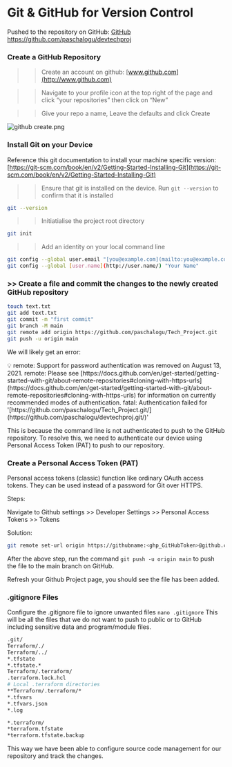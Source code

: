 # Git & GitHub for Version Control

Pushed to the repository on GitHub: [GitHub](https://github.com/paschalogu/devtechproj) https://github.com/paschalogu/devtechproj

### Create a GitHub Repository

>> Create an account on github: [www.github.com](http://www.github.com)

>> Navigate to your profile icon at the top right of the page and click “your repositories” then click on “New”

>> Give your repo a name, Leave the defaults and click Create

![github create.png](/github_create.png)

### Install Git on your Device

Reference this git documentation to install your machine specific version: [https://git-scm.com/book/en/v2/Getting-Started-Installing-Git](https://git-scm.com/book/en/v2/Getting-Started-Installing-Git)

>> Ensure that git is installed on the device. Run `git --version` to confirm that it is installed

```bash
git --version
```

>> Initiatialise the project root directory

```bash
git init
```

>> Add an identity on your local command line

```bash
git config --global user.email "[you@example.com](mailto:you@example.com)"
git config --global [user.name](http://user.name/) "Your Name"
```

### >> Create a file and commit the changes to the newly created GitHub repository

```bash
touch text.txt
git add text.txt
git commit -m "first commit"
git branch -M main
git remote add origin https://github.com/paschalogu/Tech_Project.git
git push -u origin main
```

We will likely get an error: 

<aside>
💡 remote: Support for password authentication was removed on August 13, 2021.
remote: Please see [https://docs.github.com/en/get-started/getting-started-with-git/about-remote-repositories#cloning-with-https-urls](https://docs.github.com/en/get-started/getting-started-with-git/about-remote-repositories#cloning-with-https-urls) for information on currently recommended modes of authentication.
fatal: Authentication failed for '[https://github.com/paschalogu/Tech_Project.git/](https://github.com/paschalogu/devtechproj.git/)'

</aside>

This is because the command line is not authenticated to push to the GitHub repository. To resolve this, we need to authenticate our device using Personal Access Token (PAT) to push to our repository.

### Create a Personal Access Token (PAT)

Personal access tokens (classic) function like ordinary OAuth access tokens. They can be used instead of a password for Git over HTTPS. 

Steps:

Navigate to Github settings >> Developer Settings >> Personal Access Tokens >> Tokens

Solution:

```bash
git remote set-url origin https://githubname:<ghp_GitHubToken>@github.com/username/devtechproj.git
```

After the above step, run the command `git push -u origin main` to push the file to the main branch on GitHub.

Refresh your Github Project page, you should see the file has been added.

### .gitignore Files

Configure the .gitignore file to ignore unwanted files `nano .gitignore` This will be all the files that we do not want to push to public or to GitHub including sensitive data and program/module files.

```bash
.git/
Terraform/./
Terraform/../
*.tfstate
*.tfstate.*
Terraform/.terraform/
.terraform.lock.hcl
# Local .terraform directories
**Terraform/.terraform/*
*.tfvars
*.tfvars.json
*.log

*.terraform/
*terraform.tfstate
*terraform.tfstate.backup
```

This way we have been able to configure source code management for our repository and track the changes.
